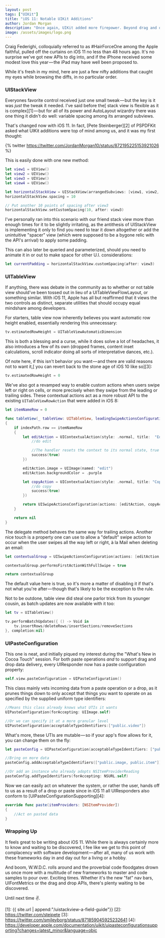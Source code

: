 ```yaml
---
layout: post
tags: ["UIKit"]
title: "iOS 11: Notable UIKit Additions"
author: Jordan Morgan
description: "Once again, UIKit added more firepower. Beyond drag and drop APIs, there's much more to be excited about."
image: /assets/images/logo.png
---
```

Craig Federighi, colloquially referred to as #HairForceOne among the Apple faithful, pulled off the curtains on iOS 11 no less than 48 hours ago. It's no surprise we've got new APIs to dig into, and if the iPhone received some modest love this year — the iPad may have well been proposed to.

While it's fresh in my mind, here are just a few nifty additions that caught my eyes while browsing the diffs, in no particular order.

### UIStackView

Everyones favorite control received just one small tweak — but the key is it was _just_ the tweak it needed. I've said before the[ stack view is flexible as it is complex][1] — but for all of its power and AutoLayout wizardry there was one thing it didn't do well: variable spacing among its arranged subviews.

That's changed now with iOS 11. In fact, [Pete Steinberger][2] of PSPDFKit asked what UIKit additions were top of mind among us, and it was my first thought:

{% twitter https://twitter.com/JordanMorgan10/status/872195225153921026 %}

This is easily done with one new method:
```swift
let view1 = UIView()  
let view2 = UIView()  
let view3 = UIView()  
let view4 = UIView()

let horizontalStackView = UIStackView(arrangedSubviews: [view1, view2, view3, view4])  
horizontalStackView.spacing = 10

// Put another 10 points of spacing after view3  
horizontalStackView.setCustomSpacing(10, after: view3)
```

I've personally ran into this scenario with our friend stack view more than enough times for it to be slightly irritating, as the antithesis of UIStackView is implementing it only to find you need to tear it down altogether or add the unintuitive "spacer" view (which were supposed to be a bygone relic with the API's arrival) to apply some padding.

This can also later be queried and parameterized, should you need to animate it in or out to make space for other U.I. considerations:
```swift
let currentPadding = horizontalStackView.customSpacing(after: view3)
```
### UITableView

If anything, there was debate in the community as to whether or not table view should've been tossed out in lieu of a UITableViewFlowLayout, or something similar. With iOS 11, Apple has all but reaffirmed that it views the two controls as distinct, separate utilities that should occupy equal mindshare among developers.

For starters, table view now inherently believes you want automatic row height enabled, essentially rendering this unnecessary:
```swift
tv.estimatedRowHeight = UITableViewAutomaticDimension
```
This is both a blessing and a curse, while it does solve a lot of headaches, it also introduces a few of its own (dropped frames, content inset calculations, scroll indicator doing all sorts of interpretative dances, etc.).

Of note here, if this isn't behavior you want — and there are valid reasons not to want it,[ you can revert back to the stone age of iOS 10 like so][3]:
```swift
tv.estimatedRowHeight = 0
```
We've also got a revamped way to enable custom actions when users swipe left or right on cells, or more precisely when they swipe from the leading or trailing sides. These contextual actions act as a more robust API to the existing `UITableViewRowAction` that were added in iOS 8:

```swift
let itemNameRow = 0

func tableView(_ tableView: UITableView, leadingSwipeActionsConfigurationForRowAt indexPath: IndexPath) -> UISwipeActionsConfiguration?  
{  
    if indexPath.row == itemNameRow  
    {  
        let editAction = UIContextualAction(style: .normal, title:  "Edit", handler: { (ac:UIContextualAction, view:UIView, success:(Bool) -> Void) in  
            //do edit

            //The handler resets the context to its normal state, true shows a visual indication of completion  
            success(true)  
        })

        editAction.image = UIImage(named: "edit")  
        editAction.backgroundColor = .purple

        let copyAction = UIContextualAction(style: .normal, title: "Copy", handler: { (ac:UIContextualAction, view:UIView, success:(Bool) -> Void) in  
            //do copy  
            success(true)  
        })

        return UISwipeActionsConfiguration(actions: [editAction, copyAction]) 
    }

    return nil 
}
```
The delegate method behaves the same way for trailing actions. Another nice touch is a property one can use to allow a "default" swipe action to occur when the user swipes all the way left or right, à la Mail when deleting an email:

```swift    
let contextualGroup = UISwipeActionsConfiguration(actions: [editAction, copyAction])

contextualGroup.performsFirstActionWithFullSwipe = true

return contextualGroup
```
The default value here is true, so it's more a matter of disabling it if that's not what you're after — though that's likely to be the exception to the rule.

Not to be outdone, table view did steal one parlor trick from its younger cousin, as batch updates are now available with it too:
```swift  
let tv = UITableView()

tv.performBatchUpdates({ () -> Void in  
    tv.insertRows/deleteRows/insertSections/removeSections  
}, completion:nil)
```
### UIPasteConfiguration

This one is neat, and initially piqued my interest during the "What's New in Cocoa Touch" session. For both paste operations _and_ to support drag and drop data delivery, every UIResponder now has a paste configuration property:
```swift
self.view.pasteConfiguration = UIPasteConfiguration()
```
This class mainly vets incoming data from a paste operation or a drop, as it prunes things down to only accept that things you want to operate on as specified by the supplied uniform type identifiers:

```swift
//Means this class already knows what UTIs it wants  
UIPasteConfiguration(forAccepting: UIImage.self)

//Or we can specify it at a more granular level  
UIPasteConfiguration(acceptableTypeIdentifiers:["public.video"])
```
What's more, these UTIs are mutable — so if your app's flow allows for it, you can change them on the fly:
```swift
let pasteConfig = UIPasteConfiguration(acceptableTypeIdentifiers: ["public.video"])

//Bring on more data  
pasteConfig.addAcceptableTypeIdentifiers(["public.image, public.item"])

//Or add an instance who already adopts NSItemProviderReading  
pasteConfig.addTypeIdentifiers(forAccepting: NSURL.self)
```
Now we can easily act on whatever the system, or rather the user, hands off to us as a result of a drop or paste since in iOS 11 all UIResponders also conform to [UIPasteConfigurationSupporting][4]:
```swift
override func paste(itemProviders: [NSItemProvider])  
{  
    //Act on pasted data  
}
```
### Wrapping Up

It feels great to be writing about iOS 11. While there is always certainly more to know and waiting to be discovered, I fee like we get to this point of complacency with software development — after all, many of us work with these frameworks day in and day out for a living or a hobby.

And boom, W.W.D.C. rolls around and the proverbial code floodgates drown us once more with a multitude of new frameworks to master and code samples to pour over. Exciting times. Whether it's the new "fat" nav bars, UIFontMetrics or the drag and drop APIs, there's plenty waiting to be discovered.

Until next time ✌️.

[1]: {{ site.url | append:"/uistackview-a-field-guide"}}
[2]: https://twitter.com/steipete
[3]: https://twitter.com/smileyborg/status/871859045925232641
[4]: https://developer.apple.com/documentation/uikit/uipasteconfigurationsupporting?changes=latest_minor&language=objc

